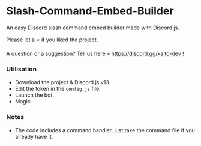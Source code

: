 # Slash-Command-Embed-Builder

An easy Discord slash command embed builder made with Discord.js.

Please let a ⭐ if you liked the project.

A question or a suggestion? Tell us here » https://discord.gg/kaito-dev !

### Utilisation

- Download the project & Discord.js v13.
- Edit the token in the `config.js` file.
- Launch the bot.
- Magic.

### Notes

- The code includes a command handler, just take the command file if you already have it.
